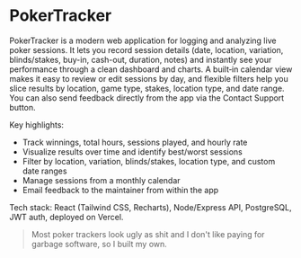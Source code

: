 # PokerTracker

PokerTracker is a modern web application for logging and analyzing live poker sessions. It lets you record session details (date, location, variation, blinds/stakes, buy-in, cash-out, duration, notes) and instantly see your performance through a clean dashboard and charts. A built‑in calendar view makes it easy to review or edit sessions by day, and flexible filters help you slice results by location, game type, stakes, location type, and date range. You can also send feedback directly from the app via the Contact Support button.

Key highlights:
- Track winnings, total hours, sessions played, and hourly rate
- Visualize results over time and identify best/worst sessions
- Filter by location, variation, blinds/stakes, location type, and custom date ranges
- Manage sessions from a monthly calendar
- Email feedback to the maintainer from within the app

Tech stack: React (Tailwind CSS, Recharts), Node/Express API, PostgreSQL, JWT auth, deployed on Vercel.

> Most poker trackers look ugly as shit and I don't like paying for garbage software, so I built my own.
